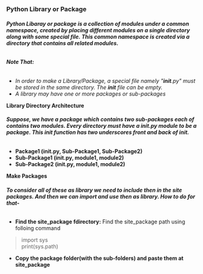 ### **Python Library or Package**
###### **Python Libaray or package is a collection of modules under a common namespace, created by placing different modules on a single directory along with some special file. This common namespace is created via a directory that contains all related modules.**
###### **Note That:**
* *In order to make a Library/Package, a special file namely "__init__.py" must be stored in the same directory. The *__init__* file can be empty.*
* *A library may have one or more packages or sub-packages*

**Library Directory Architecture**
###### **Suppose, we have a package which contains two sub-packages each of contains two modules. Every directory must have a __init__.py module to be a package. This init function has two underscores front and back of init.**
* **Package1 (__init__.py, Sub-Package1, Sub-Package2)**
* **Sub-Package1 (__init__.py, module1, module2)**
* **Sub-Package2 (__init__.py, module1, module2)**

**Make Packages**
###### **To consider all of these as library we need to include then in the site packages. And then we can import and use then as library. How to do for that-**
* **Find the site_package fdirectory:** Find the site_package path using folloing command
> import sys<br>print(sys.path)
* **Copy the package folder(with the sub-folders) and paste them at site_package**